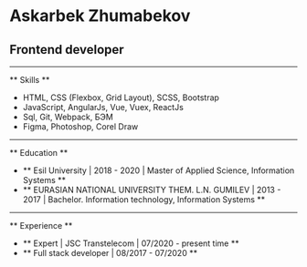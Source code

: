 # Askarbek Zhumabekov
## Frontend developer
-----
** Skills **
+ HTML, CSS (Flexbox, Grid Layout), SCSS, Bootstrap
+ JavaScript, AngularJs, Vue, Vuex, ReactJs
+ Sql, Git, Webpack, БЭМ
+ Figma, Photoshop, Corel Draw
-----
** Education **
+ ** Esil University | 2018 - 2020 | Master of Applied Science, Information Systems ** 
+ ** EURASIAN NATIONAL UNIVERSITY THEM. L.N. GUMILEV | 2013 - 2017 | Bachelor. Information technology, Information Systems **
-----
** Experience **
+ ** Expert | JSC Transtelecom | 07/2020 - present time ** 
+ ** Full stack developer | 08/2017 - 07/2020 **